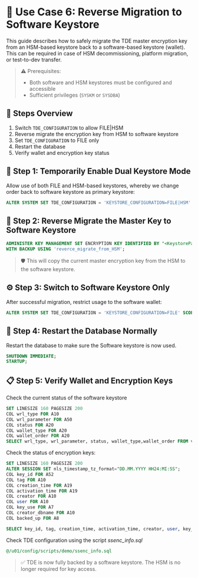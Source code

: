 # 🧪 Use Case 6: Reverse Migration to Software Keystore

This guide describes how to safely migrate the TDE master encryption key from an HSM-based keystore back to a software-based keystore (wallet). This can be required in case of HSM decommissioning, platform migration, or test-to-dev transfer.

> ⚠️ Prerequisites:
>
> - Both software and HSM keystores must be configured and accessible
> - Sufficient privileges (`SYSKM` or `SYSDBA`)

## 🔄 Steps Overview

1. Switch `TDE_CONFIGURATION` to allow FILE|HSM
2. Reverse migrate the encryption key from HSM to software keystore
3. Set `TDE_CONFIGURATION` to FILE only
4. Restart the database
5. Verify wallet and encryption key status

## 🔧 Step 1: Temporarily Enable Dual Keystore Mode

Allow use of both FILE and HSM-based keystores, whereby we change order back to software keystore as primary keystore:

```sql
ALTER SYSTEM SET TDE_CONFIGURATION = 'KEYSTORE_CONFIGURATION=FILE|HSM' SCOPE=SPFILE;
```

## 🔁 Step 2: Reverse Migrate the Master Key to Software Keystore

```sql
ADMINISTER KEY MANAGEMENT SET ENCRYPTION KEY IDENTIFIED BY "<KeystorePassword>" REVERSE MIGRATE USING "<HSMPassword>"
WITH BACKUP USING 'reverce_migrate_from_HSM';
```

> 🛡️ This will copy the current master encryption key from the HSM to the software keystore.

## ⚙️ Step 3: Switch to Software Keystore Only

After successful migration, restrict usage to the software wallet:

```sql
ALTER SYSTEM SET TDE_CONFIGURATION = 'KEYSTORE_CONFIGURATION=FILE' SCOPE=SPFILE;
```

## 🔄 Step 4: Restart the Database Normally

Restart the database to make sure the Software keystore is now used.

```sql
SHUTDOWN IMMEDIATE;
STARTUP;
```

## 📋 Step 5: Verify Wallet and Encryption Keys

Check the current status of the software keystore

```sql
SET LINESIZE 160 PAGESIZE 200
COL wrl_type FOR A10
COL wrl_parameter FOR A50
COL status FOR A20
COL wallet_type FOR A20
COL wallet_order FOR A20
SELECT wrl_type, wrl_parameter, status, wallet_type,wallet_order FROM v$encryption_wallet;
```

Check the status of encryption keys:

```sql
SET LINESIZE 160 PAGESIZE 200
ALTER SESSION SET nls_timestamp_tz_format="DD.MM.YYYY HH24:MI:SS";
COL key_id FOR A52
COL tag FOR A10
COL creation_time FOR A19
COL activation_time FOR A19
COL creator FOR A10
COL user FOR A10
COL key_use FOR A7
COL creator_dbname FOR A10
COL backed_up FOR A8

SELECT key_id, tag, creation_time, activation_time, creator, user, key_use, backed_up, creator_dbname FROM v$encryption_keys;
```

Check TDE configuration using the script *ssenc_info.sql*

```sql
@/u01/config/scripts/demo/ssenc_info.sql
```

> ✅ TDE is now fully backed by a software keystore. The HSM is no longer required for key access.
